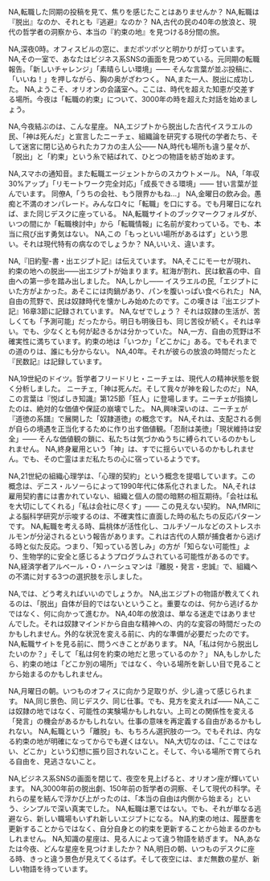 NA,転職した同期の投稿を見て、焦りを感じたことはありませんか？
NA,転職は『脱出』なのか、それとも『逃避』なのか？
NA,古代の民の40年の放浪と、現代の哲学者の洞察から、本当の『約束の地』を見つける8分間の旅。

NA,深夜0時。オフィスビルの窓に、まだポツポツと明かりが灯っています。
NA,その一室で、あなたはビジネス系SNSの画面を見つめている。元同期の転職報告。「新しいチャレンジ」「素晴らしい環境」—— そんな言葉が並ぶ投稿に、「いいね！」を押しながら、胸の奥がざわつく。
NA,また一人、脱出に成功した。
NA,ようこそ、オリオンの会議室へ。ここは、時代を超えた知恵が交差する場所。今夜は「転職の約束」について、3000年の時を超えた対話を始めましょう。

NA,今夜結ぶのは、こんな星座。
NA,エジプトから脱出した古代イスラエルの民、「神は死んだ」と宣言したニーチェ、組織論を研究する現代の学者たち、そして迷宮に閉じ込められたカフカの主人公——
NA,時代も場所も違う星々が、「脱出」と「約束」という糸で結ばれて、ひとつの物語を紡ぎ始めます。

NA,スマホの通知音。また転職エージェントからのスカウトメール。
NA,「年収30%アップ」「リモートワーク完全対応」「成長できる環境」—— 甘い言葉が並んでいます。
同僚A,「うちの会社、もう限界かもね...」
NA,金曜日の飲み会。愚痴と不満のオンパレード。みんな口々に「転職」を口にする。でも月曜日になれば、また同じデスクに座っている。
NA,転職サイトのブックマークフォルダが、いつの間にか「転職検討中」から「転職情報」に名前が変わっている。でも、本当に飛び出す勇気はない。
NA,この「もっといい場所があるはず」という思い。それは現代特有の病なのでしょうか？
NA,いいえ、違います。

NA,『旧約聖-書・出エジプト記』は伝えています。
NA,そこにモーセが現れ、約束の地への脱出——出エジプトが始まります。紅海が割れ、民は歓喜の中、自由への第一歩を踏み出しました。
NA,しかし——
イスラエルの民,「エジプトにいた方がよかった。あそこには肉鍋があり、パンを腹いっぱい食べられた」
NA,自由の荒野で、民は奴隷時代を懐かしみ始めたのです。この嘆きは『出エジプト記』16章3節に記録されています。
NA,なぜでしょう？ それは奴隷の生活が、苦しくても「予測可能」だったから。明日も明後日も、同じ苦役が続く。それは辛い。でも、少なくとも何が起きるかは分かっていた。
NA,一方、自由の荒野は不確実性に満ちています。約束の地は「いつか」「どこかに」ある。でもそれまでの道のりは、誰にも分からない。
NA,40年。それが彼らの放浪の時間だったと『民数記』は記録しています。

NA,19世紀のドイツ。哲学者フリードリヒ・ニーチェは、現代人の精神状態を鋭く分析しました。
ニーチェ,「神は死んだ。そして我々が神を殺したのだ」
NA,この言葉は『悦ばしき知識』第125節「狂人」に登場します。ニーチェが指摘したのは、絶対的な価値や保証の崩壊でした。
NA,興味深いのは、ニーチェが『道徳の系譜』で展開した「奴隷道徳」の概念です。
NA,それは、支配される側が自らの境遇を正当化するために作り出す価値観。「忍耐は美徳」「現状維持は安全」—— そんな価値観の鎖に、私たちは気づかぬうちに縛られているのかもしれません。
NA,終身雇用という「神」は、すでに揺らいでいるのかもしれません。でも、その亡霊はまだ私たちの心に宿っているようです。

NA,21世紀の組織心理学は、「心理的契約」という概念を提唱しています。この概念は、デニス・ルソーらによって1990年代に体系化されました。
NA,それは雇用契約書には書かれていない、組織と個人の間の暗黙の相互期待。「会社は私を大切にしてくれる」「私は会社に尽くす」—— この見えない契約。
NA,fMRIによる脳科学研究が示唆するのは、不確実性に直面した時の私たちの反応パターンです。
NA,転職を考える時、扁桃体が活性化し、コルチゾールなどのストレスホルモンが分泌されるという報告があります。これは古代の人類が捕食者から逃げる時と似た反応。つまり、「知っている苦しみ」の方が「知らない可能性」より、生物学的に安全と感じるようプログラムされている可能性があるのです。
NA,経済学者アルベール・O・ハーシュマンは『離脱・発言・忠誠』で、組織への不満に対する3つの選択肢を示しました。

NA,では、どう考えればいいのでしょうか。
NA,出エジプトの物語が教えてくれるのは、「脱出」自体が目的ではないということ。重要なのは、何から逃げるかではなく、何に向かって進むか。
NA,40年の放浪は、単なる迷走ではありませんでした。それは奴隷マインドから自由な精神への、内的な変容の時間だったのかもしれません。外的な状況を変える前に、内的な準備が必要だったのです。
NA,転職サイトを見る前に、問うべきことがあります。
NA,「私は何から脱出したいのか？」そして「私は何を約束の地だと思っているのか？」
NA,もしかしたら、約束の地は「どこか別の場所」ではなく、今いる場所を新しい目で見ることから始まるのかもしれません。

NA,月曜日の朝。いつものオフィスに向かう足取りが、少し違って感じられます。
NA,同じ景色、同じデスク、同じ仕事。でも、見方を変えれば——
NA,ここは奴隷の地ではなく、可能性の実験場かもしれない。上司との関係性を変える「発言」の機会があるかもしれない。仕事の意味を再定義する自由があるかもしれない。
NA,転職という「離脱」も、もちろん選択肢の一つ。でもそれは、内なる約束の地が明確になってからでも遅くはない。
NA,大切なのは、「ここではない、どこか」という幻想に振り回されないこと。そして、今いる場所で育てられる自由を、見逃さないこと。

NA,ビジネス系SNSの画面を閉じて、夜空を見上げると、オリオン座が輝いています。
NA,3000年前の脱出劇、150年前の哲学者の洞察、そして現代の科学。それらの星を結んで浮かび上がったのは、「本当の自由は内側から始まる」という、シンプルで深い真実でした。
NA,転職は悪ではない。でも、それが単なる逃避なら、新しい職場もいずれ新しいエジプトになる。
NA,約束の地は、履歴書を更新することからではなく、自分自身との約束を更新することから始まるのかもしれません。
NA,知識の星座は、見る人によって違う物語を紡ぎます。
NA,あなたは今夜、どんな星座を見つけましたか？
NA,明日の朝、いつものデスクに座る時、きっと違う景色が見えてくるはず。そして夜空には、まだ無数の星が、新しい物語を待っています。